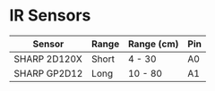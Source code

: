 # IR Sensors

| Sensor | Range | Range (cm) | Pin |
| ------ | ----- | ---------- | --- |
| SHARP 2D120X | Short | 4 - 30 | A0 |
| SHARP GP2D12 | Long | 10 - 80 | A1 |
